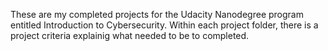 These are my completed projects for the Udacity Nanodegree program entitled Introduction to Cybersecurity.  Within each project folder, there is a project criteria explainig what needed to be to completed. 
